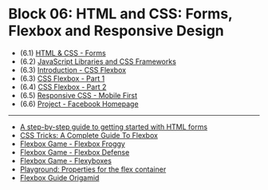 # Block 06: HTML and CSS: Forms, Flexbox and Responsive Design

- (6.1) [HTML & CSS - Forms](https://github.com/LeonarDev/Trybe/tree/main/Exercises/fundamentals/block_06/6.1)
- (6.2) [JavaScript Libraries and CSS Frameworks](https://github.com/LeonarDev/Trybe/tree/main/Exercises/fundamentals/block_06/6.2)
- (6.3) [Introduction - CSS Flexbox](https://github.com/LeonarDev/Trybe/tree/main/Exercises/fundamentals/block_06/6.3)
- (6.3) [CSS Flexbox - Part 1](https://github.com/LeonarDev/Trybe/tree/main/Exercises/fundamentals/block_06/6.4)
- (6.4) [CSS Flexbox - Part 2](https://github.com/LeonarDev/Trybe/tree/main/Exercises/fundamentals/block_06/6.5)
- (6.5) [Responsive CSS - Mobile First](https://github.com/LeonarDev/Trybe/tree/main/Exercises/fundamentals/block_06/6.6)
- (6.6) [Project - Facebook Homepage](https://github.com/LeonarDev/Trybe/tree/main/Projects)

<hr>

- [A step-by-step guide to getting started with HTML forms](https://www.freecodecamp.org/news/a-step-by-step-guide-to-getting-started-with-html-forms-7f77ae4522b5/)
- [CSS Tricks: A Complete Guide To Flexbox](https://css-tricks.com/snippets/css/a-guide-to-flexbox/)
- [Flexbox Game - Flexbox Froggy](https://flexboxfroggy.com/)
- [Flexbox Game - Flexbox Defense ](http://www.flexboxdefense.com/)
- [Flexbox Game - Flexyboxes](https://the-echoplex.net/flexyboxes/)
- [Playground: Properties for the flex container](https://codepen.io/enxaneta/full/adLPwv)
- [Flexbox Guide Origamid](https://origamid.com/projetos/flexbox-guia-completo/)

